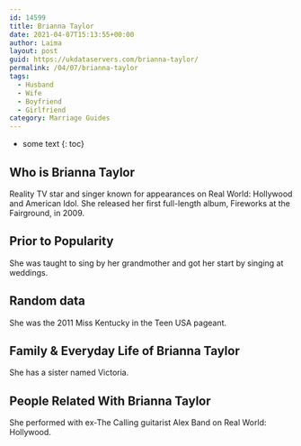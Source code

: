 ```yaml
---
id: 14599
title: Brianna Taylor
date: 2021-04-07T15:13:55+00:00
author: Laima
layout: post
guid: https://ukdataservers.com/brianna-taylor/
permalink: /04/07/brianna-taylor
tags:
  - Husband
  - Wife
  - Boyfriend
  - Girlfriend
category: Marriage Guides
---
```


* some text
{: toc}


## Who is Brianna Taylor
                  
                  
                  
Reality TV star and singer known for appearances on Real World: Hollywood and American Idol. She released her first full-length album, Fireworks at the Fairground, in 2009.
                  
              
            
              
            
                
                
                
## Prior to Popularity
                  
                  
                  
She was taught to sing by her grandmother and got her start by singing at weddings.
                  
              
            
              
            
                
                
                
## Random data
                  
                  
                  
She was the 2011 Miss Kentucky in the Teen USA pageant.
                  
              
            
              
            
                
                
                
## Family & Everyday Life of Brianna Taylor
                  
                  
                  
She has a sister named Victoria.
                  
              
            
              
            
                
                
                
## People Related With Brianna Taylor
                  
                  
                  
She performed with ex-The Calling guitarist Alex Band on Real World: Hollywood.
                  
              
            
              
            
                
              
            
              
              
            
            
              
            
          
          
          